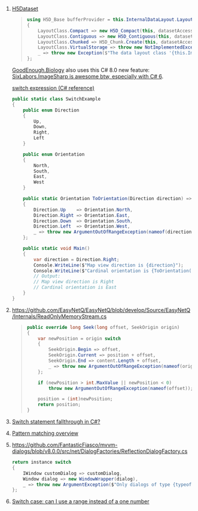 1. [H5Dataset](https://github.com/Apollo3zehn/HDF5.NET/blob/412caaf6e2e794a4a058b9dc1f65ace8e061fabf/src/HDF5.NET/Core/H5Dataset.cs#L142-L179)

   > ```c#
   > using H5D_Base bufferProvider = this.InternalDataLayout.LayoutClass switch
   > {
   >     LayoutClass.Compact => new H5D_Compact(this, datasetAccess),
   >     LayoutClass.Contiguous => new H5D_Contiguous(this, datasetAccess),
   >     LayoutClass.Chunked => H5D_Chunk.Create(this, datasetAccess),
   >     LayoutClass.VirtualStorage => throw new NotImplementedException(),
   >     _ => throw new Exception($"The data layout class '{this.InternalDataLayout.LayoutClass}' is not supported.")
   > };
   > ```

   [GoodEnough.Biology](https://github.com/GoodEnoughIndustries/Biology) also uses this C# 8.0 new feature: [SixLabors.ImageSharp is awesome btw, especially with C# 6](https://twitter.com/ChadJessup/status/1411240851385188358).
   
   [switch expression (C# reference)](https://docs.microsoft.com/en-us/dotnet/csharp/language-reference/operators/switch-expression)
   
   ```csharp
   public static class SwitchExample
   {
       public enum Direction
       {
           Up,
           Down,
           Right,
           Left
       }
   
       public enum Orientation
       {
           North,
           South,
           East,
           West
       }
   
       public static Orientation ToOrientation(Direction direction) => direction switch
       {
           Direction.Up    => Orientation.North,
           Direction.Right => Orientation.East,
           Direction.Down  => Orientation.South,
           Direction.Left  => Orientation.West,
           _ => throw new ArgumentOutOfRangeException(nameof(direction), $"Not expected direction value: {direction}"),
       };
   
       public static void Main()
       {
           var direction = Direction.Right;
           Console.WriteLine($"Map view direction is {direction}");
           Console.WriteLine($"Cardinal orientation is {ToOrientation(direction)}");
           // Output:
           // Map view direction is Right
           // Cardinal orientation is East
       }
   }
   ```
   
2. https://github.com/EasyNetQ/EasyNetQ/blob/develop/Source/EasyNetQ/Internals/ReadOnlyMemoryStream.cs

   > ```csharp
   > public override long Seek(long offset, SeekOrigin origin)
   > {
   >     var newPosition = origin switch
   >     {
   >         SeekOrigin.Begin => offset,
   >         SeekOrigin.Current => position + offset,
   >         SeekOrigin.End => content.Length + offset,
   >         _ => throw new ArgumentOutOfRangeException(nameof(origin))
   >     };
   > 
   >     if (newPosition > int.MaxValue || newPosition < 0)
   >         throw new ArgumentOutOfRangeException(nameof(offset));
   > 
   >     position = (int)newPosition;
   >     return position;
   > }
   > ```

3. [Switch statement fallthrough in C#?](https://stackoverflow.com/questions/174155/switch-statement-fallthrough-in-c)

4. [Pattern matching overview](https://docs.microsoft.com/en-us/dotnet/csharp/fundamentals/functional/pattern-matching)

5. https://github.com/FantasticFiasco/mvvm-dialogs/blob/v8.0.0/src/net/DialogFactories/ReflectionDialogFactory.cs

   ```csharp
   return instance switch
   {
       IWindow customDialog => customDialog,
       Window dialog => new WindowWrapper(dialog),
       _ => throw new ArgumentException($"Only dialogs of type {typeof(Window)} or {typeof(IWindow)} are supported.")
   };
   ```

6. [Switch case: can I use a range instead of a one number](https://stackoverflow.com/questions/20147879/switch-case-can-i-use-a-range-instead-of-a-one-number)
